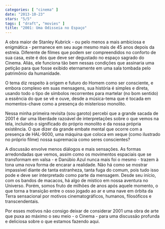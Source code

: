 ```yaml
---
categories: [ "cinema" ]
date: "2013-10-23"
stars: "5/5"
tags: [ "draft", "movies" ]
title: "2001: Uma Odisseia no Espaço"
---
```

A obra maior de Stanley Kubrick - ou pelo menos a mais ambiciosa e enigmática - permanece em seu auge mesmo mais de 45 anos depois da estreia. Diferente de filmes que podem ser compreendidos no conforto de sua casa, este é dos que deve ser degustado no espaço sagrado do Cinema. Aliás, ele funciona tão bem nessas condições que assinaria uma petição para que fosse exibido eternamente em uma sala tombada pelo patrimônio da humanidade.

O tema diz respeito à origem e futuro do Homem como ser consciente, e embora complexo em suas mensagens, sua história é simples e direta, usando todo o tipo de símbolos recorrentes para martelar (no bom sentido) a essência do que se vê e ouve, desde a música-tema que é tocada em momentos-chave como a presença do misterioso monolito.

Nessa minha primeira revisita (sou garoto) percebi que a grande sacada de 2001 é dar uma liberdade razoável de interpretações sobre o que vemos na tela, incluindo o significado do próprio monolito e da nossa própria existência. O que dizer da grande embate mental que ocorre com a presença de HAL-9000, uma máquina que coloca em xeque (como ilustrado no próprio filme) nossa supremacia como seres conscientes?

A discussão envolve menos diálogos e mais sensações. As formas arredondadas que vemos, assim como os movimentos espaciais que se transformam em valsa - e Danúbio Azul nunca mais foi o mesmo - trazem à tona uma nova forma de encarar a realidade. Não há como se mostrar impassível diante de tanta estranheza, tanta fuga do comum, pois tudo isso pode e deve ser interpretado como parte da mensagem. Desde seu início, com os bandos de macacos, há algo de místico em nossa aventura no Universo. Porém, somos fruto de milhões de anos após aquele momento, o que torna a transição entre o osso jogado ao ar e uma nave em órbita da Terra sensacional por motivos cinematográficos, humanos, filosóficos e transcendentais.

Por esses motivos não consigo deixar de considerar 2001 uma obra de arte que puxa ao máximo o seu meio - o Cinema - para uma discussão profunda e deliciosa sobre o que estamos fazendo aqui.

